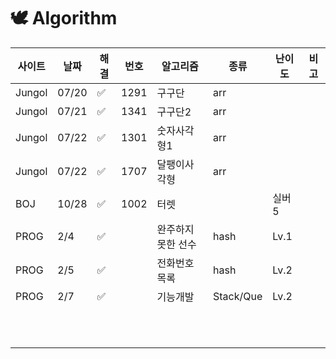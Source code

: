 # 🕊 Algorithm

| 사이트    | 날짜    | 해결 | 번호 | 알고리즘       | 종류        | 난이도  | 비고 |
|--------|-------| ---- | ---- |------------|-----------|------| ---- |
| Jungol | 07/20 | ✅    | 1291 | 구구단        | arr       |      |      |
| Jungol | 07/21 | ✅    | 1341 | 구구단2       | arr       |      |      |
| Jungol | 07/22 | ✅    | 1301 | 숫자사각형1     | arr       |      |      |
| Jungol | 07/22 | ✅    | 1707 | 달팽이사각형     | arr       |      |      |
| BOJ    | 10/28 | ✅    | 1002 | 터렛         |           | 실버5  |      |
| PROG   | 2/4   | ✅    |      | 완주하지 못한 선수 | hash      | Lv.1 |      |
| PROG   | 2/5   | ✅    |      | 전화번호 목록    | hash      | Lv.2 |      |
| PROG   | 2/7   | ✅    |      | 기능개발       | Stack/Que | Lv.2 |      |
|        |       |      |      |            |           |      |      |
|        |       |      |      |            |           |      |      |
|        |       |      |      |            |           |      |      |
|        |       |      |      |            |           |      |      |
|        |       |      |      |            |           |      |      |
|        |       |      |      |            |           |      |      |
|        |       |      |      |            |           |      |      |
|        |       |      |      |            |           |      |      |
|        |       |      |      |            |           |      |      |
|        |       |      |      |            |           |      |      |
|        |       |      |      |            |           |      |      |

